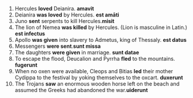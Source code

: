 1. Hercules **loved** Deianira. **amavit**
2. Deianira **was loved** by Hercules. **est amāti**
3. Juno **sent** serpents to kill Hercules.**misit**
4. The lion of Nemea **was killed** by Hercules. (Lion is masculine in Latin.) **est infectus**
5. Apollo **was given** into slavery to Admetus, king of Thessaly. **est datus**
6. Messengers **were sent**.**sunt missa**
7. The daughters **were given** in marriage. **sunt datae**
8. To escape the flood, Deucalion and Pyrrha **fled** to the mountains. **fugerunt**
9. When no oxen were available, Cleops and Bitias **led** their mother Cydippa to the festival by yoking themselves to the oxcart. **duxerunt**
10. The Trojans **saw** an enormous wooden horse left on the beach and assumed the Greeks had abandoned the war.**uiderunt**
